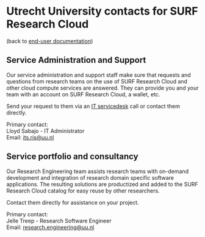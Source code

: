 # Utrecht University contacts for SURF Research Cloud
(back to [end-user documentation](primer-for-users.md))   

## Service Administration and Support
Our service administration and support staff make sure that requests and
questions from research teams on the use of SURF Research Cloud and other
cloud compute services are answered. They can provide you and your team 
with an account on SURF Research Cloud, a wallet, etc.

Send your request to them via an [IT servicedesk](https://uu.topdesk.net/) 
call or contact them directly.

Primary contact:    
Lloyd Sabajo - IT Administrator   
Email: [its.ris@uu.nl](mailto:its.ris@uu.nl)

## Service portfolio and consultancy
Our Research Engineering team assists research teams with on-demand development
and integration of research domain specific software applications. 
The resulting solutions are productized and added to the SURF Research 
Cloud catalog for easy reuse by other researchers. 

Contact them directly for assistance on your project.

Primary contact:   
Jelle Treep - Research Software Engineer   
Email: [research.engineering@uu.nl](mailto:research.engineering@uu.nl)



